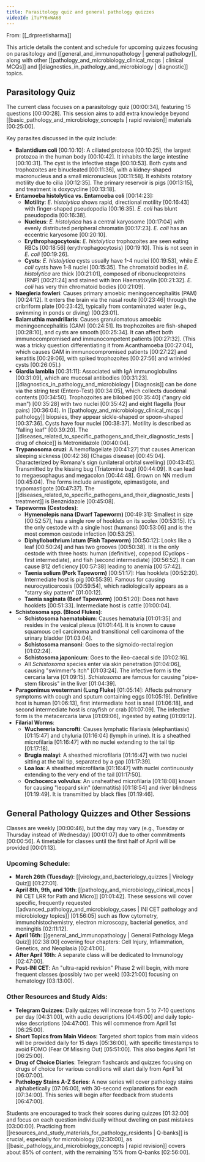 ```yaml
---
title: Parasitology quiz and general pathology quizzes
videoId: iTuFY6xWA68
---
```


From: [[_drpreetisharma]] <br/> 

This article details the content and schedule for upcoming quizzes focusing on parasitology and [[general_and_immunopathology | general pathology]], along with other [[pathology_and_microbiology_clinical_mcqs | clinical MCQs]] and [[diagnostics_in_pathology_and_microbiology | diagnostic]] topics.

## Parasitology Quiz
The current class focuses on a parasitology quiz <a class="yt-timestamp" data-t="00:00:34">[00:00:34]</a>, featuring 15 questions <a class="yt-timestamp" data-t="00:00:28">[00:00:28]</a>. This session aims to add extra knowledge beyond [[basic_pathology_and_microbiology_concepts | rapid revision]] materials <a class="yt-timestamp" data-t="00:25:00">[00:25:00]</a>.

Key parasites discussed in the quiz include:
*   **Balantidium coli** <a class="yt-timestamp" data-t="00:10:10">[00:10:10]</a>: A ciliated protozoa <a class="yt-timestamp" data-t="00:10:25">[00:10:25]</a>, the largest protozoa in the human body <a class="yt-timestamp" data-t="00:10:42">[00:10:42]</a>. It inhabits the large intestine <a class="yt-timestamp" data-t="00:10:31">[00:10:31]</a>. The cyst is the infective stage <a class="yt-timestamp" data-t="00:10:53">[00:10:53]</a>. Both cysts and trophozoites are binucleated <a class="yt-timestamp" data-t="00:11:36">[00:11:36]</a>, with a kidney-shaped macronucleus and a small micronucleus <a class="yt-timestamp" data-t="00:11:58">[00:11:58]</a>. It exhibits rotatory motility due to cilia <a class="yt-timestamp" data-t="00:12:35">[00:12:35]</a>. The primary reservoir is pigs <a class="yt-timestamp" data-t="00:13:15">[00:13:15]</a>, and treatment is doxycycline <a class="yt-timestamp" data-t="00:13:18">[00:13:18]</a>.
*   **Entamoeba histolytica vs. Entamoeba coli** <a class="yt-timestamp" data-t="00:14:23">[00:14:23]</a>:
    *   **Motility**: *E. histolytica* shows rapid, directional motility <a class="yt-timestamp" data-t="00:16:43">[00:16:43]</a> with finger-shaped pseudopodia <a class="yt-timestamp" data-t="00:16:35">[00:16:35]</a>. *E. coli* has blunt pseudopodia <a class="yt-timestamp" data-t="00:16:38">[00:16:38]</a>.
    *   **Nucleus**: *E. histolytica* has a central karyosome <a class="yt-timestamp" data-t="00:17:04">[00:17:04]</a> with evenly distributed peripheral chromatin <a class="yt-timestamp" data-t="00:17:23">[00:17:23]</a>. *E. coli* has an eccentric karyosome <a class="yt-timestamp" data-t="00:20:10">[00:20:10]</a>.
    *   **Erythrophagocytosis**: *E. histolytica* trophozoites are seen eating RBCs <a class="yt-timestamp" data-t="00:18:56">[00:18:56]</a> (erythrophagocytosis) <a class="yt-timestamp" data-t="00:19:10">[00:19:10]</a>. This is not seen in *E. coli* <a class="yt-timestamp" data-t="00:19:26">[00:19:26]</a>.
    *   **Cysts**: *E. histolytica* cysts usually have 1-4 nuclei <a class="yt-timestamp" data-t="00:19:53">[00:19:53]</a>, while *E. coli* cysts have 1-8 nuclei <a class="yt-timestamp" data-t="00:15:35">[00:15:35]</a>. The chromatoid bodies in *E. histolytica* are thick <a class="yt-timestamp" data-t="00:21:01">[00:21:01]</a>, composed of ribonucleoproteins (RNP) <a class="yt-timestamp" data-t="00:21:24">[00:21:24]</a> and stained with Iron Haematoxylin <a class="yt-timestamp" data-t="00:21:32">[00:21:32]</a>. *E. coli* has very thin chromatoid bodies <a class="yt-timestamp" data-t="00:21:09">[00:21:09]</a>.
*   **Naegleria fowleri**: Causes primary amoebic meningoencephalitis (PAM) <a class="yt-timestamp" data-t="00:24:12">[00:24:12]</a>. It enters the brain via the nasal route <a class="yt-timestamp" data-t="00:23:46">[00:23:46]</a> through the cribriform plate <a class="yt-timestamp" data-t="00:23:42">[00:23:42]</a>, typically from contaminated water (e.g., swimming in ponds or diving) <a class="yt-timestamp" data-t="00:23:01">[00:23:01]</a>.
*   **Balamuthia mandrillaris**: Causes granulomatous amoebic meningoencephalitis (GAM) <a class="yt-timestamp" data-t="00:24:51">[00:24:51]</a>. Its trophozoites are fish-shaped <a class="yt-timestamp" data-t="00:28:10">[00:28:10]</a>, and cysts are smooth <a class="yt-timestamp" data-t="00:25:34">[00:25:34]</a>. It can affect both immunocompromised and immunocompetent patients <a class="yt-timestamp" data-t="00:27:32">[00:27:32]</a>. (This was a tricky question differentiating it from Acanthamoeba <a class="yt-timestamp" data-t="00:27:04">[00:27:04]</a>, which causes GAM in immunocompromised patients <a class="yt-timestamp" data-t="00:27:22">[00:27:22]</a> and keratitis <a class="yt-timestamp" data-t="00:29:06">[00:29:06]</a>, with spiked trophozoites <a class="yt-timestamp" data-t="00:27:56">[00:27:56]</a> and wrinkled cysts <a class="yt-timestamp" data-t="00:26:05">[00:26:05]</a>.)
*   **Giardia lamblia** <a class="yt-timestamp" data-t="00:31:11">[00:31:11]</a>: Associated with IgA immunoglobulins <a class="yt-timestamp" data-t="00:31:09">[00:31:09]</a>, which are mucosal antibodies <a class="yt-timestamp" data-t="00:31:23">[00:31:23]</a>. [[diagnostics_in_pathology_and_microbiology | Diagnosis]] can be done via the string test (Entero-Test) <a class="yt-timestamp" data-t="00:34:05">[00:34:05]</a>, which collects duodenal contents <a class="yt-timestamp" data-t="00:34:50">[00:34:50]</a>. Trophozoites are bilobed <a class="yt-timestamp" data-t="00:35:40">[00:35:40]</a> ("angry old man") <a class="yt-timestamp" data-t="00:35:28">[00:35:28]</a> with two nuclei <a class="yt-timestamp" data-t="00:35:42">[00:35:42]</a> and eight flagella (four pairs) <a class="yt-timestamp" data-t="00:36:04">[00:36:04]</a>. In [[pathology_and_microbiology_clinical_mcqs | pathology]] biopsies, they appear sickle-shaped or spoon-shaped <a class="yt-timestamp" data-t="00:37:36">[00:37:36]</a>. Cysts have four nuclei <a class="yt-timestamp" data-t="00:38:37">[00:38:37]</a>. Motility is described as "falling leaf" <a class="yt-timestamp" data-t="00:39:20">[00:39:20]</a>. The [[diseases_related_to_specific_pathogens_and_their_diagnostic_tests | drug of choice]] is Metronidazole <a class="yt-timestamp" data-t="00:40:04">[00:40:04]</a>.
*   **Trypanosoma cruzi**: A hemoflagellate <a class="yt-timestamp" data-t="00:41:27">[00:41:27]</a> that causes American sleeping sickness <a class="yt-timestamp" data-t="00:42:36">[00:42:36]</a> (Chagas disease) <a class="yt-timestamp" data-t="00:45:04">[00:45:04]</a>. Characterized by Romana's sign (unilateral orbital swelling) <a class="yt-timestamp" data-t="00:43:45">[00:43:45]</a>. Transmitted by the kissing bug (Triatomine bug) <a class="yt-timestamp" data-t="00:44:09">[00:44:09]</a>. It can lead to megaesophagus and megacolon <a class="yt-timestamp" data-t="00:44:48">[00:44:48]</a>. Grown on NN medium <a class="yt-timestamp" data-t="00:45:04">[00:45:04]</a>. The forms include amastigote, epimastigote, and trypomastigote <a class="yt-timestamp" data-t="00:47:37">[00:47:37]</a>. The [[diseases_related_to_specific_pathogens_and_their_diagnostic_tests | treatment]] is Benznidazole <a class="yt-timestamp" data-t="00:45:08">[00:45:08]</a>.
*   **Tapeworms (Cestodes)**:
    *   **Hymenolepis nana (Dwarf Tapeworm)** <a class="yt-timestamp" data-t="00:49:31">[00:49:31]</a>: Smallest in size <a class="yt-timestamp" data-t="00:52:57">[00:52:57]</a>, has a single row of hooklets on its scolex <a class="yt-timestamp" data-t="00:53:15">[00:53:15]</a>. It's the only cestode with a single host (humans) <a class="yt-timestamp" data-t="00:53:06">[00:53:06]</a> and is the most common cestode infection <a class="yt-timestamp" data-t="00:53:25">[00:53:25]</a>.
    *   **Diphyllobothrium latum (Fish Tapeworm)** <a class="yt-timestamp" data-t="00:50:12">[00:50:12]</a>: Looks like a leaf <a class="yt-timestamp" data-t="00:50:24">[00:50:24]</a> and has two grooves <a class="yt-timestamp" data-t="00:50:38">[00:50:38]</a>. It is the only cestode with three hosts: human (definitive), copepod (Cyclops - first intermediate), and fish (second intermediate) <a class="yt-timestamp" data-t="00:56:52">[00:56:52]</a>. It can cause B12 deficiency <a class="yt-timestamp" data-t="00:57:38">[00:57:38]</a> leading to anemia <a class="yt-timestamp" data-t="00:57:42">[00:57:42]</a>.
    *   **Taenia solium (Pork Tapeworm)** <a class="yt-timestamp" data-t="00:51:17">[00:51:17]</a>: Has hooklets <a class="yt-timestamp" data-t="00:52:20">[00:52:20]</a>. Intermediate host is pig <a class="yt-timestamp" data-t="00:55:39">[00:55:39]</a>. Famous for causing neurocysticercosis <a class="yt-timestamp" data-t="00:59:54">[00:59:54]</a>, which radiologically appears as a "starry sky pattern" <a class="yt-timestamp" data-t="01:00:12">[01:00:12]</a>.
    *   **Taenia saginata (Beef Tapeworm)** <a class="yt-timestamp" data-t="00:51:20">[00:51:20]</a>: Does not have hooklets <a class="yt-timestamp" data-t="00:51:33">[00:51:33]</a>. Intermediate host is cattle <a class="yt-timestamp" data-t="00:56:04">[01:00:04]</a>.
*   **Schistosoma spp. (Blood Flukes)**:
    *   **Schistosoma haematobium**: Causes hematuria <a class="yt-timestamp" data-t="01:01:35">[01:01:35]</a> and resides in the vesical plexus <a class="yt-timestamp" data-t="01:01:44">[01:01:44]</a>. It is known to cause squamous cell carcinoma and transitional cell carcinoma of the urinary bladder <a class="yt-timestamp" data-t="01:03:04">[01:03:04]</a>.
    *   **Schistosoma mansoni**: Goes to the sigmoido-rectal region <a class="yt-timestamp" data-t="01:02:24">[01:02:24]</a>.
    *   **Schistosoma japonicum**: Goes to the ileo-caecal side <a class="yt-timestamp" data-t="01:02:16">[01:02:16]</a>.
    *   All *Schistosoma* species enter via skin penetration <a class="yt-timestamp" data-t="01:04:06">[01:04:06]</a>, causing "swimmer's itch" <a class="yt-timestamp" data-t="01:03:24">[01:03:24]</a>. The infective form is the cercaria larva <a class="yt-timestamp" data-t="01:09:15">[01:09:15]</a>. *Schistosoma* are famous for causing "pipe-stem fibrosis" in the liver <a class="yt-timestamp" data-t="01:04:39">[01:04:39]</a>.
*   **Paragonimus westermani (Lung Fluke)** <a class="yt-timestamp" data-t="01:05:14">[01:05:14]</a>: Affects pulmonary symptoms with cough and sputum containing eggs <a class="yt-timestamp" data-t="01:05:19">[01:05:19]</a>. Definitive host is human <a class="yt-timestamp" data-t="01:06:13">[01:06:13]</a>, first intermediate host is snail <a class="yt-timestamp" data-t="01:06:18">[01:06:18]</a>, and second intermediate host is crayfish or crab <a class="yt-timestamp" data-t="01:07:09">[01:07:09]</a>. The infective form is the metacercaria larva <a class="yt-timestamp" data-t="01:09:06">[01:09:06]</a>, ingested by eating <a class="yt-timestamp" data-t="01:09:12">[01:09:12]</a>.
*   **Filarial Worms**:
    *   **Wuchereria bancrofti**: Causes lymphatic filariasis (elephantiasis) <a class="yt-timestamp" data-t="01:15:47">[01:15:47]</a> and chyluria <a class="yt-timestamp" data-t="01:16:04">[01:16:04]</a> (lymph in urine). It is a sheathed microfilaria <a class="yt-timestamp" data-t="01:16:47">[01:16:47]</a> with no nuclei extending to the tail tip <a class="yt-timestamp" data-t="01:17:18">[01:17:18]</a>.
    *   **Brugia malayi**: A sheathed microfilaria <a class="yt-timestamp" data-t="01:16:47">[01:16:47]</a> with two nuclei sitting at the tail tip, separated by a gap <a class="yt-timestamp" data-t="01:17:39">[01:17:39]</a>.
    *   **Loa loa**: A sheathed microfilaria <a class="yt-timestamp" data-t="01:16:47">[01:16:47]</a> with nuclei continuously extending to the very end of the tail <a class="yt-timestamp" data-t="01:17:50">[01:17:50]</a>.
    *   **Onchocerca volvulus**: An unsheathed microfilaria <a class="yt-timestamp" data-t="01:18:08">[01:18:08]</a> known for causing "leopard skin" (dermatitis) <a class="yt-timestamp" data-t="01:18:54">[01:18:54]</a> and river blindness <a class="yt-timestamp" data-t="01:19:49">[01:19:49]</a>. It is transmitted by black flies <a class="yt-timestamp" data-t="01:19:46">[01:19:46]</a>.

## General Pathology Quizzes and Other Sessions
Classes are weekly <a class="yt-timestamp" data-t="00:00:46">[00:00:46]</a>, but the day may vary (e.g., Tuesday or Thursday instead of Wednesday) <a class="yt-timestamp" data-t="00:01:07">[00:01:07]</a> due to other commitments <a class="yt-timestamp" data-t="00:00:56">[00:00:56]</a>. A timetable for classes until the first half of April will be provided <a class="yt-timestamp" data-t="00:01:13">[00:01:13]</a>.

### Upcoming Schedule:
*   **March 26th (Tuesday)**: [[virology_and_bacteriology_quizzes | Virology Quiz]] <a class="yt-timestamp" data-t="01:27:01">[01:27:01]</a>.
*   **April 8th, 9th, and 10th**: [[pathology_and_microbiology_clinical_mcqs | INI CET LRR for Path and Micro]] <a class="yt-timestamp" data-t="01:01:42">[01:01:42]</a>. These sessions will cover specific, frequently requested [[advanced_pathology_and_microbiology_cases | INI CET pathology and microbiology topics]] <a class="yt-timestamp" data-t="01:56:05">[01:56:05]</a> such as flow cytometry, immunohistochemistry, electron microscopy, bacterial genetics, and meningitis <a class="yt-timestamp" data-t="02:11:12">[02:11:12]</a>.
*   **April 16th**: [[general_and_immunopathology | General Pathology Mega Quiz]] <a class="yt-timestamp" data-t="02:38:00">[02:38:00]</a> covering four chapters: Cell Injury, Inflammation, Genetics, and Neoplasia <a class="yt-timestamp" data-t="02:41:00">[02:41:00]</a>.
*   **After April 16th**: A separate class will be dedicated to Immunology <a class="yt-timestamp" data-t="02:47:00">[02:47:00]</a>.
*   **Post-INI CET**: An "ultra-rapid revision" Phase 2 will begin, with more frequent classes (possibly two per week) <a class="yt-timestamp" data-t="03:21:00">[03:21:00]</a> focusing on hematology <a class="yt-timestamp" data-t="03:13:00">[03:13:00]</a>.

### Other Resources and Study Aids:
*   **Telegram Quizzes**: Daily quizzes will increase from 5 to 7-10 questions per day <a class="yt-timestamp" data-t="04:31:00">[04:31:00]</a>, with audio descriptions <a class="yt-timestamp" data-t="04:45:00">[04:45:00]</a> and daily topic-wise descriptions <a class="yt-timestamp" data-t="04:47:00">[04:47:00]</a>. This will commence from April 1st <a class="yt-timestamp" data-t="06:25:00">[06:25:00]</a>.
*   **Short Topics from Main Videos**: Targeted short topics from main videos will be provided daily for 15 days <a class="yt-timestamp" data-t="05:36:00">[05:36:00]</a>, with specific timestamps to avoid FOMO (Fear Of Missing Out) <a class="yt-timestamp" data-t="05:51:00">[05:51:00]</a>. This also begins April 1st <a class="yt-timestamp" data-t="06:25:00">[06:25:00]</a>.
*   **Drug of Choice Diaries**: Telegram flashcards and quizzes focusing on drugs of choice for various conditions will start daily from April 1st <a class="yt-timestamp" data-t="06:07:00">[06:07:00]</a>.
*   **Pathology Stains A-Z Series**: A new series will cover pathology stains alphabetically <a class="yt-timestamp" data-t="07:06:00">[07:06:00]</a>, with 30-second explanations for each <a class="yt-timestamp" data-t="07:34:00">[07:34:00]</a>. This series will begin after feedback from students <a class="yt-timestamp" data-t="06:47:00">[06:47:00]</a>.

Students are encouraged to track their scores during quizzes <a class="yt-timestamp" data-t="01:32:00">[01:32:00]</a> and focus on each question individually without dwelling on past mistakes <a class="yt-timestamp" data-t="03:00:00">[03:00:00]</a>. Practicing from [[resources_and_study_materials_for_pathology_residents | Q-banks]] is crucial, especially for microbiology <a class="yt-timestamp" data-t="02:30:00">[02:30:00]</a>, as [[basic_pathology_and_microbiology_concepts | rapid revision]] covers about 85% of content, with the remaining 15% from Q-banks <a class="yt-timestamp" data-t="02:56:00">[02:56:00]</a>.